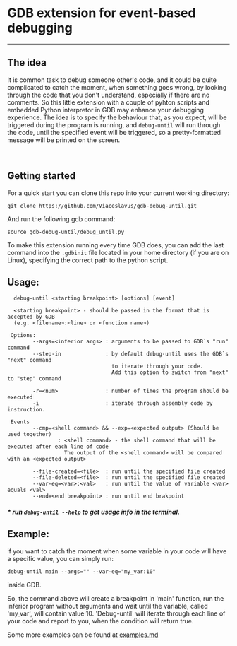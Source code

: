 # GDB extension for event-based debugging

---

## The idea
It is common task to debug someone other's code, and it could be quite complicated to catch the moment, when something goes wrong, by looking through the code that you don't understand, especially if there are no comments. So this little extension with a couple of pyhton scripts and embedded Python interpretor in GDB may enhance your debugging experience. The idea is to specify the behaviour that, as you expect, will be triggered during the program is running, and ```debug-until``` will run through the code, until the specified event will be triggered, so a pretty-formatted message will be printed on the screen.

</br>

## Getting started
For a quick start you can clone this repo into your current working directory:
```
git clone https://github.com/Viaceslavus/gdb-debug-until.git
```

And run the following gdb command:
```
source gdb-debug-until/debug_until.py
```

To make this extension running every time GDB does, you can add the last command into the ```.gdbinit``` file located in your home directory (if you are on Linux), 
specifying the correct path to the python script.

  
## Usage: 

```
  debug-until <starting breakpoint> [options] [event]

  <starting breakpoint> - should be passed in the format that is accepted by GDB
  (e.g. <filename>:<line> or <function name>)

 Options:
        --args=<inferior args> : arguments to be passed to GDB`s "run" command
        --step-in              : by default debug-until uses the GDB`s "next" command
                                 to iterate through your code.
                                 Add this option to switch from "next" to "step" command

        -r=<num>               : number of times the program should be executed
        -i                     : iterate through assembly code by instruction.

 Events
        --cmp=<shell command> && --exp=<expected output> (Should be used together)
                : <shell command> - the shell command that will be executed after each line of code
                  The output of the <shell command> will be compared with an <expected output>

        --file-created=<file>  : run until the specified file created
        --file-deleted=<file>  : run until the specified file created
        --var-eq=<var>:<val>   : run until the value of variable <var> equals <val>
        --end=<end breakpoint> : run until end brakpoint

```

##### * run ```debug-until --help``` to get usage info in the terminal.

## Example:

if you want to catch the moment when some variable in your code will have a specific value, you can simply run:
```
debug-until main --args="" --var-eq="my_var:10"
```
inside GDB.

So, the command above will create a breakpoint in 'main' function, run the inferior program without arguments and wait until the variable, called 'my_var', will contain value 10. 'Debug-until' will iterate through each line of your code and report to you, when the condition will return true. 

Some more examples can be found at [examples.md](https://github.com/Viaceslavus/gdb-debug-until/blob/master/examples.md)
